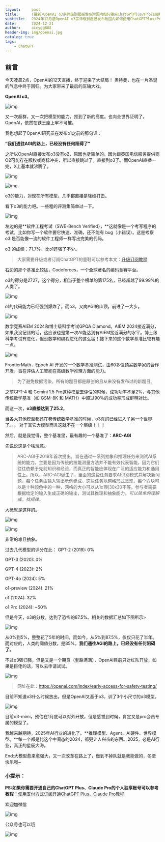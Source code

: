 ```yaml
---
layout:     post
title:      (最新)OpenAI o3宗师级别震撼发布附国内如何使用ChatGPTPlus/Pro订阅教程
subtitle:   2024年12月底OpenAI o3宗师级别震撼发布附国内如何使用ChatGPTPlus/Pro订阅教程
date:       2024-12-21
author:     aicygg888
header-img: img/openai.jpg
catalog: true
tags:
    - ChatGPT
---
```


## 前言

今天凌晨2点，OpenAI的12天直播，终于迎来了大结局！ 奥特曼，也在一片圣诞的气息中终于回归。为大家带来了最后的压轴大戏。

**OpenAI o3**。

![img](https://pic2.zhimg.com/80/v2-82754171b677631591afc926e239705b_720w.jpg)

又一次超群，又一次把模型的能力，推到了新的高度。也向全世界证明了，OpenAI，依然在铁王座上牢不可摧。

我也想起了OpenAI研究员在发布o1之前的那句话：

**“我们通往AGI的路上，已经没有任何阻碍了”**

之所以OpenAI直接发布o3没有o2，原因也挺简单的。因为跟英国电信服务提供商O2可能存在版权或商标冲突，所以直接跳过了。直接到o3了。而OpenAI直播一完，X上基本就沸腾了。

![img](https://pic1.zhimg.com/80/v2-f0bb3c7e2c603493ecd0cb6a5bc30193_720w.jpg)

![img](https://pic2.zhimg.com/80/v2-c47181cb0ff9f1db76ec0a3518932605_720w.jpg)

o3的能力，对现在所有模型，几乎都直接是降维打击。

看下o3的能力吧。一些粗的评测集简单过一下。

![img](https://pic3.zhimg.com/80/v2-8335b9931debcbc38da913fd0a2adb20_720w.jpg)

左边的是**软件工程考试（SWE-Bench Verified），**这就像是一个考写程序的考试，比如你写一个软件要它快速、准确，还不能有 bug（小错误）。这是考察 o3 是否能像一流的软件工程师一样写出完美的代码。

o3 的成绩：71.7%，比o1还强了不少。

> 大家需要升级或者订阅ChatGPT的童鞋可以参考本文：[升级订阅教程](https://littlemagic8.github.io/2024/12/08/how-to-update-ChatGPTPro-plus/)

右边的那个基准比较猛，Codeforces，一个全球著名的编码竞赛平台。

o3的得分是2727，这个得分，相当于整个榜单的第175名，已经超越了99.99%的人类了。

![img](https://pic1.zhimg.com/80/v2-4efaf36d8d3e9dcf2eede3c5c0d7fe71_720w.jpg)

o1的代码能力已经强到爆炸了，而o3，又向AGI的山顶，前进了一大步。

![img](https://pic1.zhimg.com/80/v2-327ecdf199e08f3b26a8ff1a9d4418dc_720w.jpg)

数学竞赛AIEM 2024和博士级科学考试GPQA Diamond。AIEM 2024接近满分，如果我没记错的话，这应该也是第一次AI能达到有AIEM接近满分的水平。博士级科学考试有进化，但没数学和编程进化的这么猛！接下来的这个数学基准比较有趣一点。

![img](https://pic1.zhimg.com/80/v2-0345c07b5687855ed845415a72e74c30_720w.jpg)

FrontierMath，Epoch AI 开发的一个数学基准测试，由60多位顶尖数学家的合作开发，旨在评估人工智能在高级数学推理方面的能力。

> 为了避免数据污染，所有的题目都是原创的且从来没有发布过的新题目。

之前GPT-4 和 Gemini 1.5 Pro这种模型去评估的时候，成功功率不足2%，与其他传统数学基准（如 GSM-8K 和 MATH）中超过90%的成功率形成鲜明对比。

而这一次，**o3直接达到了25.2**。

当各大其他模型都还在卷传统数学基准的时候，o3真的已经进入了另一个世界了。。。 对于其它大模型而言这就不在一个层级！！！

然后，就是我觉得，整个基准里，最有趣的一个基准了：**ARC-AGI**

先说说这是个啥玩意。

> ARC-AGI于2019年首次提出，旨在通过一系列抽象和推理任务来测试AI系统的能力。主要是因为传统的技能测量方法并不能有效代表智能，因为它们往往依赖于先前知识和经验，而真正的智能应体现在广泛的适应能力和通用性上。所以，ARC-AGI诞生了，里面的这些任务要求AI识别模式并解决新问题，每个任务由输入输出示例组成。这些任务以网格形式呈现，每个方块可以是十种颜色中的一种，网格的大小可以从1x1到30x30不等。参与者需要根据给定的输入生成正确的输出，测试其推理和抽象能力。*可以简单的理解成，找规律。*

大概就是这样的。

![img](https://pic4.zhimg.com/80/v2-d78692c48609c48d3f9f643a5164d478_720w.jpg)

![img](https://pic1.zhimg.com/80/v2-fcf158792771f39120842ed5cdd8af07_720w.jpg)

非常的难且抽象。

过去几代模型的评分在此： GPT-2 (2019): 0% 

 GPT-3 (2020): 0% 

GPT-4 (2023): 2% 

GPT-4o (2024): 5% 

o1-preview (2024): 21% 

o1 (2024): 32% 

o1 Pro (2024): ~50%

但是今天，o3的分数，达到了恐怖的87.5%。相关的数据汇总如下图所示>

![img](https://pic3.zhimg.com/80/v2-86e2c6f5a2126156642e644bc85b8935_720w.jpg)

从0%到5%，整整花了5年的时间，而如今，从5%到87.5%，仅仅只花了半年。而对应的，人类的阈值分数，是85%。**我们通往AGI的路上，已经没有任何阻碍了**。

不过o3强归强，但是又是一个期货（套路满满），OpenAI目前只对红队开放，如果是巨佬的话，可以去申请试试。

![img](https://pic1.zhimg.com/80/v2-0e4830fbc06b52deb7bbd0195fe54adc_720w.jpg)

> 网址在此：https://openai.com/index/early-access-for-safety-testing/

目前不知道o3什么时候放出，但是OpenAI又基于o3，训了3个小尺寸的o3模型。

![img](https://pic3.zhimg.com/80/v2-898661a5076a5378ff0f847b98182b95_720w.jpg)

目前o3-mimi，预估在1月底可以对外开放，但是感觉到时候，肯定又是pro会员专属的模型了。

我越来越期待，2025年AI行业的进化了。**推理模型、Agent、AI硬件、世界模型。**每一个都是比这个中间态的2024，都更让人兴奋的东西。2025，必是AI行业，真正的星辰大海。

End:大模型愈来愈强大，又一次改革在路上了，做到不掉队就是我能做的，冬至快乐哦~

### **小提示：**

**PS:如果你需要开通自己的ChatGPT Plus、Claude Pro的个人独享账号可以参考教程：**[使用支付方式订阅开通ChatGPT Plus、Claude Pro教程](https://littlemagic8.github.io/2024/12/09/ChatGPT-and-Cluade/)

欢迎加微信

![img](https://picx.zhimg.com/80/v2-b1c8f90bffc8b2f4f32ab07a08a4ede6_720w.png)

公众号也可以哦

![img](https://pic1.zhimg.com/80/v2-4e622b64238b20948a02e0c988ca5704_720w.png)